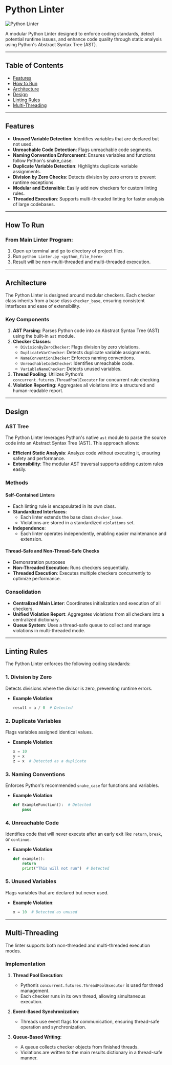 # Python Linter

![Python Linter](https://img.shields.io/badge/python-linter-blue)

A modular Python Linter designed to enforce coding standards, detect potential runtime issues, and enhance code quality through static analysis using Python's Abstract Syntax Tree (AST).

---

## Table of Contents
- [Features](#features)
- [How to Run](#how-to-run)
- [Architecture](#architecture)
- [Design](#design)
- [Linting Rules](#linting-rules)
- [Multi-Threading](#multi-threading)


---

## Features
- **Unused Variable Detection**: Identifies variables that are declared but not used.
- **Unreachable Code Detection**: Flags unreachable code segments.
- **Naming Convention Enforcement**: Ensures variables and functions follow Python's snake_case.
- **Duplicate Variable Detection**: Highlights duplicate variable assignments.
- **Division by Zero Checks**: Detects division by zero errors to prevent runtime exceptions.
- **Modular and Extensible**: Easily add new checkers for custom linting rules.
- **Threaded Execution**: Supports multi-threaded linting for faster analysis of large codebases.

---
## How To Run
### From Main Linter Program:
1. Open up terminal and go to directory of project files.
2. Run `python Linter.py <python_file_here>`
3. Result will be non-multi-threaded and multi-threaded exexcution.

---
## Architecture
The Python Linter is designed around modular checkers. Each checker class inherits from a base class `checker_base`, ensuring consistent interfaces and ease of extensibility.

### Key Components
1. **AST Parsing**: Parses Python code into an Abstract Syntax Tree (AST) using the built-in `ast` module.
2. **Checker Classes**:
   - `DivisionByZeroChecker`: Flags division by zero violations.
   - `DuplicateVarChecker`: Detects duplicate variable assignments.
   - `NameConventionChecker`: Enforces naming conventions.
   - `UnreachableCodeChecker`: Identifies unreachable code.
   - `VariableNameChecker`: Detects unused variables.
3. **Thread Pooling**: Utilizes Python’s `concurrent.futures.ThreadPoolExecutor` for concurrent rule checking.
4. **Violation Reporting**: Aggregates all violations into a structured and human-readable report.

---

## Design

### AST Tree
The Python Linter leverages Python's native `ast` module to parse the source code into an Abstract Syntax Tree (AST). This approach allows:
- **Efficient Static Analysis**: Analyze code without executing it, ensuring safety and performance.
- **Extensibility**: The modular AST traversal supports adding custom rules easily.

### Methods
#### Self-Contained Linters
- Each linting rule is encapsulated in its own class.
- **Standardized Interfaces**:
  - Each linter extends the base class `checker_base`.
  - Violations are stored in a standardized `violations` set.
- **Independence**:
  - Each linter operates independently, enabling easier maintenance and extension.

#### Thread-Safe and Non-Thread-Safe Checks
- Demonstration purposes
- **Non-Threaded Execution**: Runs checkers sequentially.
- **Threaded Execution**: Executes multiple checkers concurrently to optimize performance.

### Consolidation
- **Centralized Main Linter**: Coordinates initialization and execution of all checkers.
- **Unified Violation Report**: Aggregates violations from all checkers into a centralized dictionary.
- **Queue System**: Uses a thread-safe queue to collect and manage violations in multi-threaded mode.

---

## Linting Rules
The Python Linter enforces the following coding standards:

### 1. Division by Zero
Detects divisions where the divisor is zero, preventing runtime errors.
- **Example Violation**:
    ```python
    result = a / 0  # Detected
    ```

### 2. Duplicate Variables
Flags variables assigned identical values.
- **Example Violation**:
    ```python
    x = 10
    y = x
    z = x  # Detected as a duplicate
    ```

### 3. Naming Conventions
Enforces Python's recommended `snake_case` for functions and variables.
- **Example Violation**:
    ```python
    def ExampleFunction():  # Detected
        pass
    ```

### 4. Unreachable Code
Identifies code that will never execute after an early exit like `return`, `break`, or `continue`.
- **Example Violation**:
    ```python
    def example():
        return
        print("This will not run")  # Detected
    ```

### 5. Unused Variables
Flags variables that are declared but never used.
- **Example Violation**:
    ```python
    x = 10  # Detected as unused
    ```

---

## Multi-Threading
The linter supports both non-threaded and multi-threaded execution modes.

### Implementation
1. **Thread Pool Execution**:
   - Python’s `concurrent.futures.ThreadPoolExecutor` is used for thread management.
   - Each checker runs in its own thread, allowing simultaneous execution.

2. **Event-Based Synchronization**:
   - Threads use event flags for communication, ensuring thread-safe operation and synchronization.

3. **Queue-Based Writing**:
   - A queue collects checker objects from finished threads.
   - Violations are written to the main results dictionary in a thread-safe manner.


